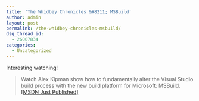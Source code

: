 ```yaml
---
title: 'The Whidbey Chronicles &#8211; MSBuild'
author: admin
layout: post
permalink: /the-whidbey-chronicles-msbuild/
dsq_thread_id:
  - 26007834
categories:
  - Uncategorized
---
```

Interesting watching!  


> Watch Alex Kipman show how to fundamentally alter the Visual Studio build process with the new build platform for Microsoft: MSBuild. [[MSDN Just Published]][1]</p>

 [1]: http://msdn.microsoft.com/msdntv/episode.aspx?xml=episodes/en/20040122VSNETAK/manifest.xml "MSDN TV: The Whidbey Chronicles - MSBuild"